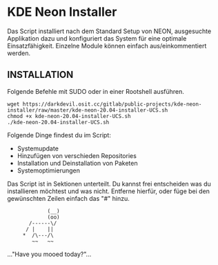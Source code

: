 KDE Neon Installer
=========================

Das Script installiert nach dem Standard Setup von NEON, ausgesuchte Applikation dazu und konfiguriert das System für eine optimale Einsatzfähigkeit. Einzelne Module können einfach aus/einkommentiert werden.

INSTALLATION
------------

Folgende Befehle mit SUDO oder in einer Rootshell ausführen.

~~~
wget https://darkdevil.osit.cc/gitlab/public-projects/kde-neon-installer/raw/master/kde-neon-20.04-installer-UCS.sh
chmod +x kde-neon-20.04-installer-UCS.sh
./kde-neon-20.04-installer-UCS.sh
~~~

Folgende Dinge findest du im Script:

  * Systemupdate
  * Hinzufügen von verschieden Repositories
  * Installation und Deinstallation von Paketen
  * Systemoptimierungen
  
  Das Script ist in Sektionen unterteilt. Du kannst frei entscheiden was du installieren möchtest und was nicht. Entferne hierfür, oder füge bei den gewünschten Zeilen einfach das "#" hinzu.
  
                 (__) 
                 (oo) 
           /------\/ 
          / |    ||   
         *  /\---/\ 
            ~~   ~~   
..."Have you mooed today?"...
